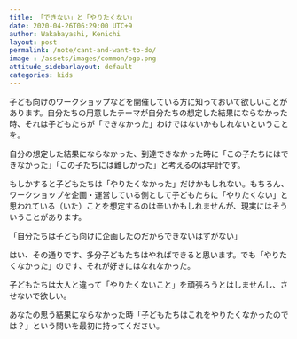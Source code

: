 ```yaml
---
title: 「できない」と「やりたくない」
date: 2020-04-26T06:29:00 UTC+9
author: Wakabayashi, Kenichi
layout: post
permalink: /note/cant-and-want-to-do/
image : /assets/images/common/ogp.png
attitude_sidebarlayout: default
categories: kids
---
```

子ども向けのワークショップなどを開催している方に知っておいて欲しいことがあります。自分たちの用意したテーマが自分たちの想定した結果にならなかった時、それは子どもたちが「できなかった」わけではないかもしれないということを。

自分の想定した結果にならなかった、到達できなかった時に「この子たちにはできなかった」「この子たちには難しかった」と考えるのは早計です。

もしかすると子どもたちは「やりたくなかった」だけかもしれない。もちろん、ワークショップを企画・運営している側として子どもたちに「やりたくない」と思われている（いた）ことを想定するのは辛いかもしれませんが、現実にはそういうことがあります。

「自分たちは子ども向けに企画したのだからできないはずがない」

はい、その通りです、多分子どもたちはやればできると思います。でも「やりたくなかった」のです、それが好きにはなれなかった。

子どもたちは大人と違って「やりたくないこと」を頑張ろうとはしませんし、させないで欲しい。

あなたの思う結果にならなかった時「子どもたちはこれをやりたくなかったのでは？」という問いを最初に持ってください。